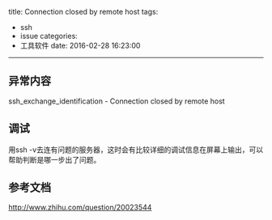 title: Connection closed by remote host
tags:
  - ssh
  - issue
categories:
  - 工具软件
date: 2016-02-28 16:23:00
---
## 异常内容
ssh_exchange_identification - Connection closed by remote host


## 调试
用ssh -v去连有问题的服务器，这时会有比较详细的调试信息在屏幕上输出，可以帮助判断是哪一步出了问题。


## 参考文档
http://www.zhihu.com/question/20023544